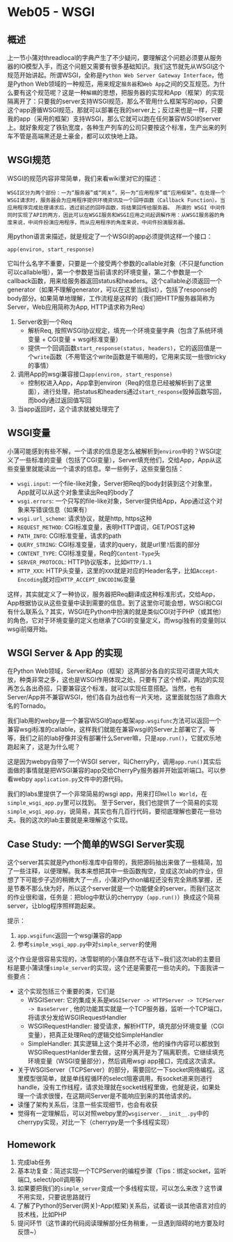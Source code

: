 # Web05 - WSGI

## 概述
上一节小蒲对threadlocal的字典产生了不少疑问，要理解这个问题必须要从服务器的IO模型入手，而这个问题又需要有很多基础知识。我们这节就先从WSGI这个规范开始讲起。所谓WSGI，全称是`Python Web Server Gateway Interface`，他是Python Web领域的一种规范，用来规定`服务器`和`Web
App`之间的交互规范。为什么要有这个规范呢？这是一种`解耦`的思想，把服务器的实现和App（框架）的实现隔离开了：只要我的server支持WSGI规范，那么不管用什么框架写的app，只要这个app遵循WSGI规范，那就可以部署在我的server上；反过来也是一样，只要我的app（采用的框架）支持WSGI，那么它就可以跑在任何兼容WSGI的server上。就好象规定了铁轨宽度，各种生产列车的公司只要按这个标准，生产出来的列车不管是高端黑还是土豪金，都可以欢快地上路。

## WSGI规范

WSGI的规范内容非常简单，我们来看wiki里对它的描述：

    WSGI区分为两个部份：一为“服务器”或“网关”，另一为“应用程序”或“应用框架”。在处理一个WSGI请求时，服务器会为应用程序提供环境资讯及一个回呼函数（Callback Function）。当应用程序完成处理请求后，透过前述的回呼函数，将结果回传给服务器。 所谓的 WSGI 中间件同时实现了API的两方，因此可以在WSGI服务和WSGI应用之间起调解作用：从WSGI服务器的角度来说，中间件扮演应用程序，而从应用程序的角度来说，中间件扮演服务器。

用python语言来描述，就是规定了一个WSGI的app必须提供这样一个接口：
```
app(environ, start_response)
```
它叫什么名字不重要，只要是一个接受两个参数的callable对象（不只是function可以callable哦），第一个参数是当前请求的环境变量，第二个参数是一个callback函数，用来给服务器返回status和headers。这个callable必须返回一个generator（如果不理解generator，可以在这里当成list），包括了response的body部分。如果简单地理解，工作流程是这样的（我们把HTTP服务器简称为Server，Web应用简称为App, HTTP请求称为Req）

1. Server收到一个Req
    + 解析Req, 按照WSGI协议规定，填充一个环境变量字典（包含了系统环境变量 + CGI变量 + wsgi标准变量）
    + 提供一个回调函数`start_response(status, headers)`，它的返回值是一个`write`函数（不用管这个write函数是干嘛用的，它用来实现一些很tricky的事情）
2. 调用App的wsgi兼容接口`app(environ, start_response)`
    + 控制权进入App，App拿到environ（Req的信息已经被解析到了这里面），进行处理，把status和headers通过`start_response`毁掉函数写回，而body通过返回值写回
3. 当app返回时，这个请求就被处理完了

## WSGI变量
小蒲可能感到有些不解，一个请求的信息是怎么被解析到`environ`中的？WSGI定义了一些标准的变量（包括了CGI变量），Server填充他们，交给App，App从这些变量里就能读出一个请求的信息。举一些例子，这些变量包括：

+ `wsgi.input`: 一个file-like对象，Server把Req的body封装到这个对象里，App就可以从这个对象里读出Req的body了
+ `wsgi.errors`: 一个只写的file-like对象，Server提供给App，App通过这个对象来写错误信息（如果有）
+ `wsgi.url_scheme`: 请求协议，就是http, https这种
+ `REQUEST_METHOD`: CGI标准变量，表明HTTP谓词，GET/POST这种
+ `PATH_INFO`: CGI标准变量，请求的path
+ `QUERY_STRING`: CGI标准变量，请求的query，就是url里`?`后面的部分
+ `CONTENT_TYPE`: CGI标准变量，Req的`Content-Type`头
+ `SERVER_PROTOCOL`: HTTP协议版本，比如`HTTP/1.1`
+ `HTTP_XXX`: HTTP头变量，这里的`XXX`就是对应的Header名字，比如`Accept-Encoding`就对应`HTTP_ACCEPT_ENCODING`变量

这样，其实就定义了一种协议，服务器把Req翻译成这种标准形式，交给App，App根据协议从这些变量中读到需要的信息。到了这里你可能会想，WSGI和CGI有什么联系么？其实，WSGI在Python中扮演的就是类似CGI对于PHP（或其他）的角色，它对于环境变量的定义也继承了CGI的变量定义，而wsgi独有的变量则以wsgi前缀开始。

## WSGI Server & App 的实现

在Python Web领域，Server和App（框架）这两部分各自的实现可谓是大鸣大放，种类非常之多，这也是WSGI作用体现之处，只要有了这个桥梁，两边的实现再怎么各出奇招，只要兼容这个标准，就可以实现任意搭配。当然，也有Server/App并不兼容WSGI，他们各自为战也有一片天地，这里面就包括了鼎鼎大名的Tornado。

我们lab用的webpy是一个兼容WSGI的app框架`app.wsgifunc`方法可以返回一个兼容wsgi标准的callable，这样我们就能在兼容wsgi的Server上部署它了。等等，我们之前的lab好像并没有部署什么Server嘛，只是`app.run()`，它就欢乐地跑起来了，这是为什么呢？

这是因为webpy自带了一个WSGI server，叫CherryPy，调用`app.run()`其实后面做的事情就是把WSGI兼容的app交给CherryPy服务器并开始监听端口。可以参看webpy `application.py`文件中的源代码。

我们的labs里提供了一个非常简易的wsgi app，用来打印`Hello World`，在`simple_wsgi_app.py`里可以找到。
至于Server，我们也提供了一个简易的实现`simple_wsgi_app.py`，说简易，其实也有几百行代码，要彻底理解也要花一些功夫。我的这次的lab主要就是来理解这个实现。

## Case Study: 一个简单的WSGI Server实现
这个server其实就是Python标准库中自带的，我把源码抽出来做了一些精简，加了一些注释，以便理解。我本来想把其中一些函数掏空，变成这次lab的作业，但想了下可能步子迈的稍微大了一点，小蒲对Python编程还没有完全熟练掌握，还是节奏不那么快为好，所以这个server就是一个功能健全的server。而我们这次的作业很和谐，任务是：把blog中默认的cherrypy（`app.run()`）换成这个简易server，让blog程序照样跑起来。

提示：
1. `app.wsgifunc`返回一个wsgi兼容的app
2. 参考`simple_wsgi_app.py`中对`simple_server`的使用

这个作业是很容易实现的，冰雪聪明的小蒲自然不在话下~我们这次lab的主要目标是要小蒲读懂`simple_server`的实现，这个还是需要花一些功夫的。下面我讲一些要点：

+ 这个实现包括三个重要的类，它们是
    + WSGIServer: 它的集成关系是`WSGIServer -> HTTPServer -> TCPServer -> BaseServer` , 他的功能其实就是一个TCP服务器，监听一个TCP端口，将请求分发给WSGIRequestHandler
    + WSGIRequestHandler: 接受请求，解析HTTP，填充部分环境变量（CGI变量），把真正处理Req的逻辑交给SimpleHandler
    + SimpleHandler: 其实逻辑上这个类并不必须，他的操作内容可以都放到WSGIRequestHanlder里去做，这样分离开是为了隔离职责。它继续填充环境变量（WSGI变量部分），然后调用wsgi app接口，完成这次请求。
+ 关于WSGIServer（TCPServer）的部分，需要回忆一下socket网络编程。这里模型很简单，就是单线程循环的select阻塞调用，有socket进来则进行handle，没有工作线程，请求处理就在socket线程里做，也就是说，如果处理一个请求很慢，在这期间Server是不能响应到来的其他请求的。
+ 读懂了架构关系后，注意一些实现细节，也会有收获
+ 觉得有一定理解后，可以对照webpy里的`wsgiserver.__init__.py`中的cherrypy实现，对比一下（cherrypy是一个多线程实现）

## Homework
1. 完成lab任务
2. 基本功复查：简述实现一个TCPServer的编程步骤（Tips：绑定socket，监听端口, select/poll调用等）
3. 如果要把我们的`simple_server`变成一个多线程实现，可以怎么来改？这节课不用实现，只要说思路就行
4. 了解了Python的Server(网关)-App(框架)关系后，试着谈一谈其他语言对应的技术栈，比如PHP
5. 提问环节（这节课的代码阅读理解部分任务稍重，一旦遇到阻碍的地方要及时反馈~）
